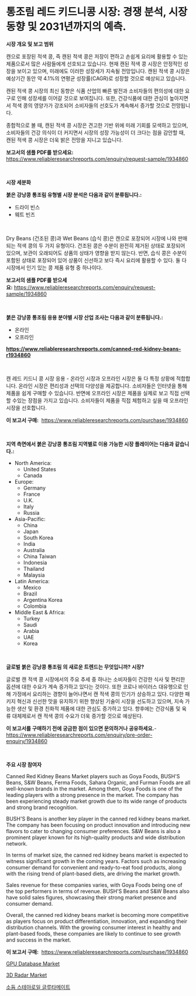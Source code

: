 <p><h1>통조림 레드 키드니콩 시장: 경쟁 분석, 시장 동향 및 2031년까지의 예측.</h1></p><p><strong>시장 개요 및 보고 범위</strong></p>
<p><p>캔으로 포장된 적색 콩, 즉 캔된 적색 콩은 저장이 편하고 손쉽게 요리에 활용할 수 있는 제품으로서 많은 사람들에게 선호되고 있습니다. 현재 캔된 적색 콩 시장은 안정적인 성장을 보이고 있으며, 미래에도 이러한 성장세가 지속될 전망입니다. 캔된 적색 콩 시장은 예상기간 동안 약 4.1%의 연평균 성장률(CAGR)로 성장할 것으로 예상되고 있습니다. </p><p>캔된 적색 콩 시장의 최신 동향은 식품 산업의 빠른 발전과 소비자들의 편의성에 대한 요구로 인해 성장세를 이어갈 것으로 보여집니다. 또한, 건강식품에 대한 관심이 높아지면서 적색 콩의 영양가가 강조되어 소비자들의 선호도가 계속해서 증가할 것으로 전망됩니다.</p><p>종합적으로 볼 때, 캔된 적색 콩 시장은 견고한 기반 위에 미래 기회를 모색하고 있으며, 소비자들의 건강 의식이 더 커지면서 시장의 성장 가능성이 더 크다는 점을 감안할 때, 캔된 적색 콩 시장은 더욱 밝은 전망을 지니고 있습니다.</p></p>
<p><strong>보고서의 샘플 PDF를 받으세요:</strong> <a href="https://www.reliableresearchreports.com/enquiry/request-sample/1934860">https://www.reliableresearchreports.com/enquiry/request-sample/1934860</a></p>
<p>&nbsp;</p>
<p><strong>시장 세분화</strong></p>
<p><strong>붉은 강낭콩 통조림 유형별 시장 분석은 다음과 같이 분류됩니다.:</strong></p>
<p><ul><li>드라이 빈스</li><li>웨트 빈즈</li></ul></p>
<p>&nbsp;</p>
<p><p>Dry Beans (건조된 콩)과 Wet Beans (습식 콩)은 캔으로 포장되어 시장에 나와 판매되는 적색 콩의 두 가지 유형이다. 건조된 콩은 수분이 완전히 제거된 상태로 포장되어 있으며, 보관이 오래되어도 상품의 상태가 영향을 받지 않는다. 반면, 습식 콩은 수분이 포함된 상태로 포장되어 있어 상품이 신선하고 보다 즉시 요리에 활용할 수 있다. 둘 다 시장에서 인기 있는 콩 제품 유형 중 하나이다.</p></p>
<p><strong>보고서의 샘플 PDF를 받으세요:</strong>&nbsp;<a href="https://www.reliableresearchreports.com/enquiry/request-sample/1934860">https://www.reliableresearchreports.com/enquiry/request-sample/1934860</a></p>
<p>&nbsp;</p>
<p><strong> 붉은 강낭콩 통조림 응용 분야별 시장 산업 조사는 다음과 같이 분류됩니다.:</strong></p>
<p><ul><li>온라인</li><li>오프라인</li></ul></p>
<p><strong><a href="https://www.reliableresearchreports.com/canned-red-kidney-beans-r1934860">https://www.reliableresearchreports.com/canned-red-kidney-beans-r1934860</a></strong></p>
<p>&nbsp;</p>
<p><p>캔 레드 키드니 콩 시장 응용 - 온라인 시장과 오프라인 시장은 둘 다 특정 상황에 적합합니다. 온라인 시장은 편리성과 선택의 다양성을 제공합니다. 소비자들은 인터넷을 통해 제품을 쉽게 구매할 수 있습니다. 반면에 오프라인 시장은 제품을 실제로 보고 직접 선택할 수있는 장점을 가지고 있습니다. 소비자들이 제품을 직접 체험하고 싶을 때 오프라인 시장을 선호합니다.</p></p>
<p><strong>이 보고서 구매:</strong>&nbsp; <a href="https://www.reliableresearchreports.com/purchase/1934860">https://www.reliableresearchreports.com/purchase/1934860</a></p>
<p>&nbsp;</p>
<p><strong>지역 측면에서 붉은 강낭콩 통조림 지역별로 이용 가능한 시장 플레이어는 다음과 같습니다.:</strong></p>
<p><ul>
    <li>
        North America:
        <ul>
            <li>United States</li>
            <li>Canada</li>
        </ul>
    </li>
    <li>
        Europe:
        <ul>
            <li>Germany</li>
            <li>France</li>
            <li>U.K.</li>
            <li>Italy</li>
            <li>Russia</li>
        </ul>
    </li>
    <li>
        Asia-Pacific:
        <ul>
            <li>China</li>
            <li>Japan</li>
            <li>South Korea</li>
            <li>India</li>
            <li>Australia</li>
            <li>China Taiwan</li>
            <li>Indonesia</li>
            <li>Thailand</li>
            <li>Malaysia</li>
        </ul>
    </li>
    <li>
        Latin America:
        <ul>
            <li>Mexico</li>
            <li>Brazil</li>
            <li>Argentina Korea</li>
            <li>Colombia</li>
        </ul>
    </li>
    <li>
        Middle East & Africa:
        <ul>
            <li>Turkey</li>
            <li>Saudi</li>
            <li>Arabia</li>
            <li>UAE</li>
            <li>Korea</li>
        </ul>
    </li>
    </ul></p>
<p>&nbsp;</p>
<p><strong>글로벌 붉은 강낭콩 통조림 의 새로운 트렌드는 무엇입니까? 시장?</strong></p>
<p><p>글로벌 캔 적색 콩 시장에서의 주요 추세 중 하나는 소비자들이 건강한 식사 및 편리한 옵션에 대한 수요가 계속 증가하고 있다는 것이다. 또한 코로나 바이러스 대유행으로 인해 가정에서 요리하는 경향이 늘어나면서 캔 적색 콩의 인기가 상승하고 있다. 다양한 패키지 혁신과 신선한 맛을 유지하기 위한 향상된 기술이 시장을 선도하고 있으며, 지속 가능한 생산 및 환경 친화적 제품에 대한 관심도 증가하고 있다. 향후에는 건강식품 및 육류 대체제로서 캔 적색 콩의 수요가 더욱 증가할 것으로 예상된다.</p></p>
<p><strong>이 보고서를 구매하기 전에 궁금한 점이 있으면 문의하거나 공유하세요.</strong>- <a href="https://www.reliableresearchreports.com/enquiry/pre-order-enquiry/1934860">https://www.reliableresearchreports.com/enquiry/pre-order-enquiry/1934860</a></p>
<p>&nbsp;</p>
<p><strong>주요 시장 참여자</strong></p>
<p><p>Canned Red Kidney Beans Market players such as Goya Foods, BUSH'S Beans, S&W Beans, Ferma Foods, Sahara Organic, and Furman Foods are all well-known brands in the market. Among them, Goya Foods is one of the leading players with a strong presence in the market. The company has been experiencing steady market growth due to its wide range of products and strong brand recognition.</p><p>BUSH'S Beans is another key player in the canned red kidney beans market. The company has been focusing on product innovation and introducing new flavors to cater to changing consumer preferences. S&W Beans is also a prominent player known for its high-quality products and wide distribution network.</p><p>In terms of market size, the canned red kidney beans market is expected to witness significant growth in the coming years. Factors such as increasing consumer demand for convenient and ready-to-eat food products, along with the rising trend of plant-based diets, are driving the market growth.</p><p>Sales revenue for these companies varies, with Goya Foods being one of the top performers in terms of revenue. BUSH'S Beans and S&W Beans also have solid sales figures, showcasing their strong market presence and consumer demand.</p><p>Overall, the canned red kidney beans market is becoming more competitive as players focus on product differentiation, innovation, and expanding their distribution channels. With the growing consumer interest in healthy and plant-based foods, these companies are likely to continue to see growth and success in the market.</p></p>
<p><strong>이 보고서 구매:</strong>&nbsp;&nbsp;<a href="https://www.reliableresearchreports.com/purchase/1934860">https://www.reliableresearchreports.com/purchase/1934860</a></p>
<p><p><a href="https://github.com/edytherolanlouisejk1miz0wig/Market-Research-Report-List-2/blob/main/gpu-database-market.md">GPU Database Market</a></p><p><a href="https://github.com/peachesmcdowel1/Market-Research-Report-List-2/blob/main/3d-radar-market.md">3D Radar Market</a></p><p><a href="https://github.com/LanceOlsotn8978/Market-Research-Report-List-1/blob/main/995343718544.md">소듐 스테아로일 글루타메이트</a></p></p>